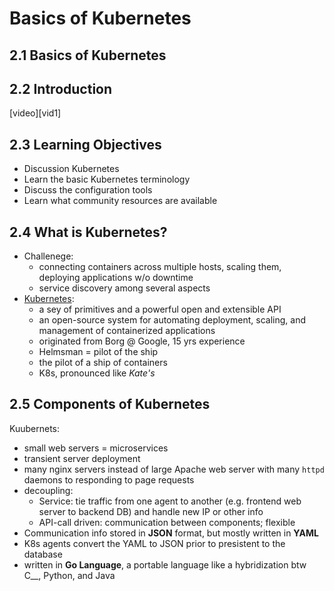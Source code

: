 Basics of Kubernetes
====================

## 2.1 Basics of Kubernetes

## 2.2 Introduction
[video][vid1]

[vid]: https://lms.quickstart.com/custom/858487/media/Basics%20of%20Kubernetes.mp4

## 2.3 Learning Objectives
+ Discussion Kubernetes
+ Learn the basic Kubernetes terminology
+ Discuss the configuration tools
+ Learn what community resources are available

## 2.4 What is Kubernetes?
+ Challenege: 
    + connecting containers across multiple hosts, scaling them, deploying applications w/o downtime
    + service discovery among several aspects
+ [Kubernetes][k8s]:
    + a sey of primitives and a powerful open and extensible API
    + an open-source system for automating deployment, scaling, and management of containerized applications
    + originated from Borg @ Google, 15 yrs experience
    + Helmsman = pilot of the ship
    + the pilot of a ship of containers
    + K8s, pronounced like _Kate's_

[k8s]: https://kubernetes.io/

## 2.5 Components of Kubernetes
Kuubernets:
+ small web servers = microservices
+ transient server deployment
+ many nginx servers instead of large Apache web server with many `httpd` daemons to responding to page requests
+ decoupling: 
    + Service: tie traffic from one agent to another (e.g. frontend web server to backend DB) and handle new IP or other info
    + API-call driven: communication between components; flexible
+ Communication info stored in __JSON__ format, but mostly written in __YAML__ 
+ K8s agents convert the YAML to JSON prior to presistent to the database
+ written in __Go Language__, a portable language like a hybridization btw C__, Python, and Java

